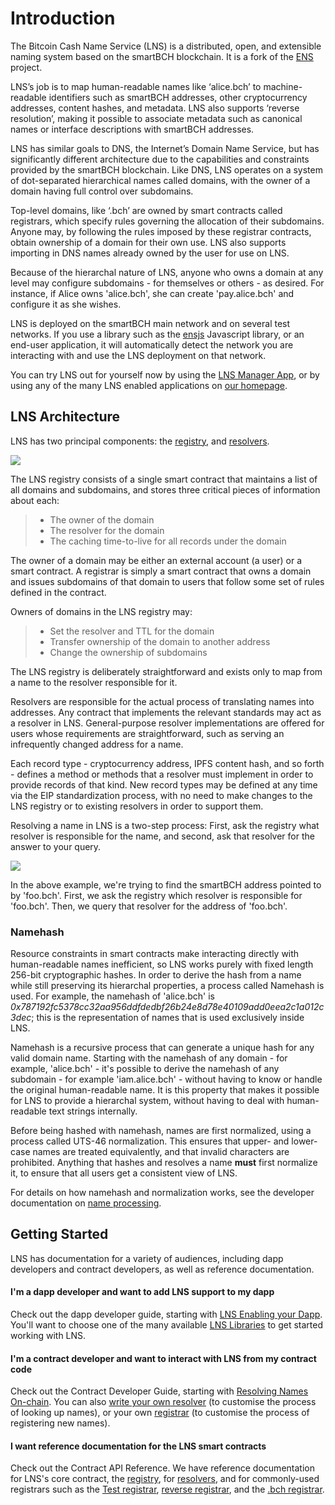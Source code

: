 # Introduction

The Bitcoin Cash Name Service (LNS) is a distributed, open, and extensible naming system based on the smartBCH blockchain. It is a fork of the [ENS](https://ens.domains) project.

LNS’s job is to map human-readable names like ‘alice.bch’ to machine-readable identifiers such as smartBCH addresses, other cryptocurrency addresses, content hashes, and metadata. LNS also supports ‘reverse resolution’, making it possible to associate metadata such as canonical names or interface descriptions with smartBCH addresses.

LNS has similar goals to DNS, the Internet’s Domain Name Service, but has significantly different architecture due to the capabilities and constraints provided by the smartBCH blockchain. Like DNS, LNS operates on a system of dot-separated hierarchical names called domains, with the owner of a domain having full control over subdomains.

Top-level domains, like ‘.bch’ are owned by smart contracts called registrars, which specify rules governing the allocation of their subdomains. Anyone may, by following the rules imposed by these registrar contracts, obtain ownership of a domain for their own use. LNS also supports importing in DNS names already owned by the user for use on LNS.

Because of the hierarchal nature of LNS, anyone who owns a domain at any level may configure subdomains - for themselves or others - as desired. For instance, if Alice owns 'alice.bch', she can create 'pay.alice.bch' and configure it as she wishes.

LNS is deployed on the smartBCH main network and on several test networks. If you use a library such as the [ensjs](https://www.npmjs.com/package/@ensdomains/ensjs) Javascript library, or an end-user application, it will automatically detect the network you are interacting with and use the LNS deployment on that network.

You can try LNS out for yourself now by using the [LNS Manager App](https://app.bch.domains), or by using any of the many LNS enabled applications on [our homepage](https://bch.domains).

## LNS Architecture

LNS has two principal components: the [registry](contract-api-reference/ens.md), and [resolvers](contract-api-reference/publicresolver.md).

![](<.gitbook/assets/ens-architecture (1).png>)

The LNS registry consists of a single smart contract that maintains a list of all domains and subdomains, and stores three critical pieces of information about each:

> * The owner of the domain
> * The resolver for the domain
> * The caching time-to-live for all records under the domain

The owner of a domain may be either an external account (a user) or a smart contract. A registrar is simply a smart contract that owns a domain and issues subdomains of that domain to users that follow some set of rules defined in the contract.

Owners of domains in the LNS registry may:

> * Set the resolver and TTL for the domain
> * Transfer ownership of the domain to another address
> * Change the ownership of subdomains

The LNS registry is deliberately straightforward and exists only to map from a name to the resolver responsible for it.

Resolvers are responsible for the actual process of translating names into addresses. Any contract that implements the relevant standards may act as a resolver in LNS. General-purpose resolver implementations are offered for users whose requirements are straightforward, such as serving an infrequently changed address for a name.

Each record type - cryptocurrency address, IPFS content hash, and so forth - defines a method or methods that a resolver must implement in order to provide records of that kind. New record types may be defined at any time via the EIP standardization process, with no need to make changes to the LNS registry or to existing resolvers in order to support them.

Resolving a name in LNS is a two-step process: First, ask the registry what resolver is responsible for the name, and second, ask that resolver for the answer to your query.

![](https://lh5.googleusercontent.com/\_OPPzaxTxKggx9HuxloeWtK8ggEfIIBKRCEA6BKMwZdzAfUpIY6cz7NK5CFmiuw7TwknbhFNVRCJsswHLqkxUEJ5KdRzpeNbyg8\_H9d2RZdG28kgipT64JyPZUP--bAizozaDcxCq34)

In the above example, we're trying to find the smartBCH address pointed to by 'foo.bch'. First, we ask the registry which resolver is responsible for 'foo.bch'. Then, we query that resolver for the address of 'foo.bch'.

### Namehash

Resource constraints in smart contracts make interacting directly with human-readable names inefficient, so LNS works purely with fixed length 256-bit cryptographic hashes. In order to derive the hash from a name while still preserving its hierarchal properties, a process called Namehash is used. For example, the namehash of 'alice.bch' is _0x787192fc5378cc32aa956ddfdedbf26b24e8d78e40109add0eea2c1a012c3dec_; this is the representation of names that is used exclusively inside LNS.

Namehash is a recursive process that can generate a unique hash for any valid domain name. Starting with the namehash of any domain - for example, 'alice.bch' - it's possible to derive the namehash of any subdomain - for example 'iam.alice.bch' - without having to know or handle the original human-readable name. It is this property that makes it possible for LNS to provide a hierarchal system, without having to deal with human-readable text strings internally.

Before being hashed with namehash, names are first normalized, using a process called UTS-46 normalization. This ensures that upper- and lower-case names are treated equivalently, and that invalid characters are prohibited. Anything that hashes and resolves a name **must** first normalize it, to ensure that all users get a consistent view of LNS.

For details on how namehash and normalization works, see the developer documentation on [name processing](contract-api-reference/name-processing.md).

## Getting Started

LNS has documentation for a variety of audiences, including dapp developers and contract developers, as well as reference documentation.

#### I'm a dapp developer and want to add LNS support to my dapp

Check out the dapp developer guide, starting with [LNS Enabling your Dapp](dapp-developer-guide/lns-enabling-your-dapp.md). You'll want to choose one of the many available [LNS Libraries](dapp-developer-guide/ens-libraries.md) to get started working with LNS.

#### I'm a contract developer and want to interact with LNS from my contract code

Check out the Contract Developer Guide, starting with [Resolving Names On-chain](contract-developer-guide/resolving-names-on-chain.md). You can also [write your own resolver](contract-developer-guide/writing-a-resolver.md) (to customise the process of looking up names), or your own [registrar](contract-developer-guide/writing-a-registrar.md) (to customise the process of registering new names).

#### I want reference documentation for the LNS smart contracts

Check out the Contract API Reference. We have reference documentation for LNS's core contract, the [registry](contract-api-reference/ens.md), for [resolvers](contract-api-reference/publicresolver.md), and for commonly-used registrars such as the [Test registrar](contract-api-reference/testregistrar.md), [reverse registrar](contract-api-reference/reverseregistrar.md), and the [.bch registrar](contract-api-reference/.bch-permanent-registrar/).
